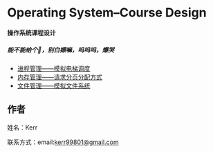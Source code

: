 # Operating System–Course Design

**操作系统课程设计**
##### 能不能给个🌟，别白嫖嘛，呜呜呜，爆哭

* [进程管理——模拟电梯调度](https://github.com/Kerr99899/Operating-System/tree/master/%E8%BF%9B%E7%A8%8B%E7%AE%A1%E7%90%86%E9%A1%B9%E7%9B%AE-%E6%A8%A1%E6%8B%9F%E7%94%B5%E6%A2%AF%E8%B0%83%E5%BA%A6)
* [内存管理——请求分页分配方式](https://github.com/Kerr99899/Operating-System/tree/master/%E5%86%85%E5%AD%98%E7%AE%A1%E7%90%86-%E8%AF%B7%E6%B1%82%E5%88%86%E9%A1%B5%E5%88%86%E9%85%8D%E6%96%B9%E5%BC%8F%E6%A8%A1%E6%8B%9F)
* [文件管理——模拟文件系统](https://github.com/Kerr99899/Operating-System/tree/master/%E6%96%87%E4%BB%B6%E7%AE%A1%E7%90%86-%E6%96%87%E4%BB%B6%E7%B3%BB%E7%BB%9F)

## 作者

姓名：Kerr

联系方式：email:kerr99801@gmail.com


